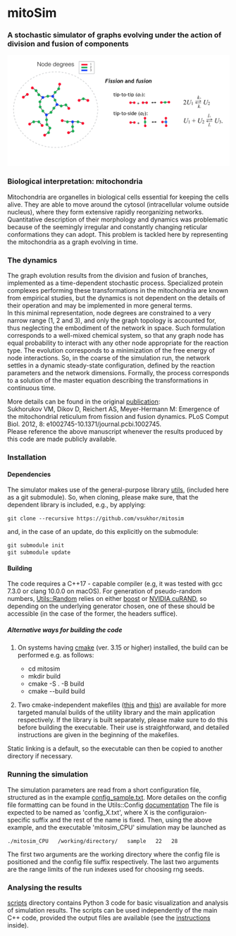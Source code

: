 #  mitoSim 

### A stochastic simulator of graphs evolving under the action of division and fusion of components

![dynamic graph](imgs/dynamic_graph.png)

### Biological interpretation: mitochondria

Mitochondria are organelles in biological cells essential for keeping the cells alive. 
They are able to move around the cytosol (intracellular volume outside nucleus), where they form extensive rapidly reorganizing networks.
Quantitative description of their morphology and dynamics was problematic 
because of the seemingly irregular and constantly changing reticular conformations they can adopt. 
This problem is tackled here by representing the mitochondria as a graph evolving in time. 

### The dynamics

The graph evolution results from the division and fusion of branches, implemented as a time-dependent stochastic process. 
Specialized protein complexes performing these transformations in the mitochondria are known from empirical studies, 
but the dynamics is not dependent on the details of their operation and may be implemented in more general terms.  
In this minimal representation, node degrees are constrained to a very narrow range (1, 2 and 3), 
and only the graph topology is accounted for, thus neglecting the embodiment of the network in space.
Such formulation corresponds to a well-mixed chemical system, so that any graph node has equal probability to interact with any other 
node appropriate for the reaction type. 
The evolution corresponds to a minimization of the free energy of node interactions. 
So, in the coarse of the simulation run, the network settles in a dynamic steady-state configuration,
defined by the reaction parameters and the network dimensions.
Formally, the process corresponds to a solution of the master equation describing the transformations in continuous time.

More details can be found in the original [publication](https://journals.plos.org/ploscompbiol/article?id=10.1371/journal.pcbi.1002745):  
Sukhorukov VM, Dikov D, Reichert AS, Meyer-Hermann M: Emergence of the mitochondrial reticulum from fission and fusion dynamics. 
PLoS Comput Biol. 2012, 8: e1002745-10.1371/journal.pcbi.1002745.  
Please reference the above manuscript whenever the results produced by this code are made publicly available.

### Installation

#### Dependencies

The simulator makes use of the general-purpose library [utils](https://github.com/vsukhor/utils), (included here as a git submodule).
So, when cloning, please make sure, that the dependent library is included, e.g., by applying:

    git clone --recursive https://github.com/vsukhor/mitosim

and, in the case of an update, do this explicitly on the submodule:

    git submodule init
    git submodule update

#### Building

The code requires a C++17 - capable compiler (e.g, it was tested with gcc 7.3.0 or clang 10.0.0 on macOS). 
For generation of pseudo-random numbers, [Utils::Random](https://github.com/vsukhor/utils/tree/master/utils/random) 
relies on either [boost](https://www.boost.org/) or [NVIDIA cuRAND](https://developer.nvidia.com/curand), so
depending on the underlying generator chosen, one of these should be accessible (in the case of the former, the headers suffice).

##### Alternative ways for building the code

1. On systems having [cmake](https://cmake.org) (ver. 3.15 or higher) installed, the build can be performed e.g. as follows:  
    * cd mitosim
    * mkdir build
    * cmake -S . -B build
    * cmake --build build
    
2. Two cmake-independent makefiles ([this](https://github.com/vsukhor/utils/blob/master/manual_make/Makefile) 
    and [this](manual_make/Makefile)) are available for more targeted manulal builds of the utility library and the main application respectively. 
    If the library is built separately, please make sure to do this before building the executable. 
    Their use is straightforward, and detailed instructions are given in the beginning of the makefiles.

Static linking is a default, so the executable can then be copied to another directory if necessary.

### Running the simulation

The simulation parameters are read from a short configuration file, structured 
as in the example [config_sample.txt](tests/config_sample.txt). 
More detailes on the config file formatting can be found in the 
Utils::Config [documentation](https://github.com/vsukhor/utils/blob/master/utils/config/conf_file_structure.md) 
The file is expected to be named as 'config_X.txt', where X is the configuraion-specific suffix and the rest of the name is fixed.
Then, using the above example, and the executable 'mitosim_CPU' simulation may be launched as

    ./mitosim_CPU   /working/directory/   sample   22   28

The first two arguments are the working directory where the config file is positioned and the config file suffix respectively.
The last two arguments are the range limits of the run indexes used for choosing rng seeds. 

### Analysing the results

[scripts](scripts/) directory contains Python 3 code for basic visualization and analysis of simulation results.
The scripts can be used independently of the main C++ code,  provided the output files are available (see the [instructions](scripts/README.md) inside). 
